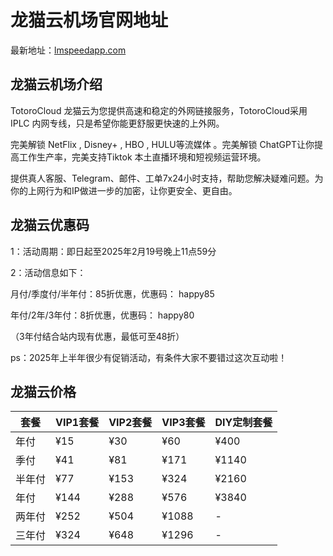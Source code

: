 # 龙猫云机场官网地址

最新地址：[lmspeedapp.com](https://inv02.lmaff01.cc/register?aff=QURLrgdq)

## 龙猫云机场介绍

TotoroCloud 龙猫云为您提供高速和稳定的外网链接服务，TotoroCloud采用 IPLC 内网专线，只是希望你能更舒服更快速的上外网。

完美解锁 NetFlix , Disney+ , HBO , HULU等流媒体 。完美解锁 ChatGPT让你提高工作生产率，完美支持Tiktok 本土直播环境和短视频运营环境。

提供真人客服、Telegram、邮件、工单7x24小时支持，帮助您解决疑难问题。为你的上网行为和IP做进一步的加密，让你更安全、更自由。

## 龙猫云优惠码

1：活动周期：即日起至2025年2月19号晚上11点59分

2：活动信息如下：

月付/季度付/半年付：85折优惠，优惠码： happy85

年付/2年/3年付：8折优惠，优惠码： happy80

（3年付结合站内现有优惠，最低可至48折）

ps：2025年上半年很少有促销活动，有条件大家不要错过这次互动啦！

## 龙猫云价格

|套餐|VIP1套餐|VIP2套餐|VIP3套餐|DIY定制套餐|
|----|----|----|----|----|
|年付|¥15|¥30|¥60|¥400|
|季付|¥41|¥81|¥171|¥1140|
|半年付|¥77|¥153|¥324|¥2160|
|年付|¥144|¥288|¥576|¥3840 |
|两年付|¥252|¥504|¥1088|-|
|三年付|¥324|¥648|¥1296|-|
